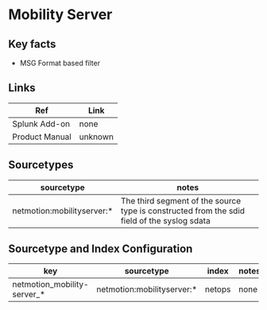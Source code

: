 # Mobility Server

## Key facts

* MSG Format based filter


## Links

| Ref            | Link                                                                                                    |
|----------------|---------------------------------------------------------------------------------------------------------|
| Splunk Add-on  | none                                                  |
| Product Manual | unknown |

## Sourcetypes

| sourcetype     | notes                                                                                                   |
|----------------|---------------------------------------------------------------------------------------------------------|
| netmotion:mobilityserver:*  | The third segment of the source type is constructed from the sdid field of the syslog sdata |

## Sourcetype and Index Configuration

| key            | sourcetype     | index          | notes          |
|----------------|----------------|----------------|----------------|
| netmotion_mobility-server_*      | netmotion:mobilityserver:*    | netops          | none          |


